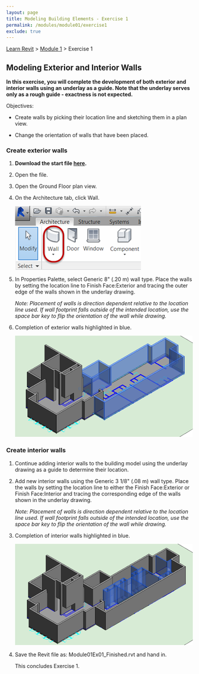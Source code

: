 ```yaml
---
layout: page
title: Modeling Building Elements - Exercise 1
permalink: /modules/module01/exercise1
exclude: true
---
```


[Learn Revit](/learnrevit/) > [Module 1](/learnrevit/modules/module01/) > Exercise 1

## Modeling Exterior and Interior Walls

**In this exercise, you will complete the development of both exterior and
interior walls using an underlay as a guide. Note that the underlay serves only as a rough guide - exactness is not expected.**

Objectives:

-   Create walls by picking their location line and sketching them in a
    plan view.

-   Change the orientation of walls that have been placed.


### Create exterior walls

1.   **Download the start file [here](Module01Ex01.rvt).**

2.  Open the file.

3.  Open the Ground Floor plan view.

4.  On the Architecture tab, click Wall.

    ![](media\image2.png)

5.  In Properties Palette, select Generic 8\" (.20 m) wall type. Place
    the walls by setting the location line to Finish Face:Exterior and
    tracing the outer edge of the walls shown in the underlay drawing.

    *Note: Placement of walls is direction dependent relative to the
    location line used. If wall footprint falls outside of the intended
    location, use the space bar key to flip the orientation of the wall
    while drawing.*

6.  Completion of exterior walls highlighted in blue.

    ![](media\image3.png)

### Create interior walls

1.  Continue adding interior walls to the building model using the underlay drawing as a guide to determine
    their location.

2.  Add new interior walls using the Generic 3 1/8\" (.08 m) wall type.
    Place the walls by setting the location line to either the Finish Face:Exterior or
    Finish Face:Interior and tracing the corresponding edge of the walls shown
    in the underlay drawing.

    *Note: Placement of walls is direction dependent relative to the
    location line used. If wall footprint falls outside of the intended
    location, use the space bar key to flip the orientation of the wall
    while drawing.*


7.  Completion of interior walls highlighted in blue.

    ![](media\image4.png)


1.  Save the Revit file as: Module01Ex01_Finished.rvt and hand in.

    This concludes Exercise 1.

